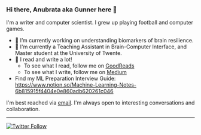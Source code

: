 ### Hi there, Anubrata aka Gunner here 👋

I'm a writer and computer scientist. I grew up playing football and computer games.

- 🔭 I’m currently working on understanding biomarkers of brain resilience.
- 🌱 I'm currently a Teaching Assistant in Brain-Computer Interface, and Master student at the University of Twente.
- 📝 I read and write a lot! 
    - To see what I read, follow me on [GoodReads](https://www.goodreads.com/user/show/76771587-anubrata-bhowmick)
    - To see what I write, follow me on [Medium](https://medium.com/@anubratagunner)
- Find my ML Preparation Interview Guide: https://www.notion.so/Machine-Learning-Notes-6b815915f4404e0e860adb620261c046
<!-- - 😅 Fun fact:--> 

I'm best reached via [email](http://anubratabhowmick.github.io/). I'm always open to interesting conversations and collaboration.

---
[![Twitter Follow](https://img.shields.io/twitter/follow/anubrata_gunner?label=Follow&style=social)](https://twitter.com/anubrata_gunner)
